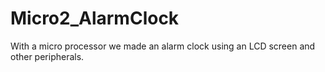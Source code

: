 # Micro2_AlarmClock
With a micro processor we made an alarm clock using an LCD screen and other peripherals.
